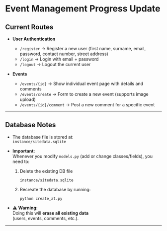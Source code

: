 # Event Management Progress Update

## Current Routes
- **User Authentication**
  - `/register` → Register a new user (first name, surname, email, password, contact number, street address)
  - `/login` → Login with email + password
  - `/logout` → Logout the current user

- **Events**
  - `/events/{id}` → Show individual event page with details and comments
  - `/events/create` → Form to create a new event (supports image upload)
  - `/events/{id}/comment` → Post a new comment for a specific event

---

## Database Notes
- The database file is stored at:  
  `instance/sitedata.sqlite`

- **Important:**  
  Whenever you modify `models.py` (add or change classes/fields), you need to:
  1. Delete the existing DB file  
     ```
     instance/sitedata.sqlite
     ```
  2. Recreate the database by running:  
     ```
     python create_at.py
     ```

- ⚠️ **Warning:**  
  Doing this will **erase all existing data**  
  (users, events, comments, etc.).

---
